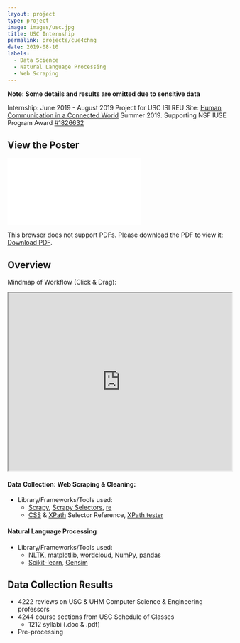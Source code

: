 ```yaml
---
layout: project
type: project
image: images/usc.jpg
title: USC Internship
permalink: projects/cue4chng
date: 2019-08-10
labels:
  - Data Science
  - Natural Language Processing
  - Web Scraping
---
```

**Note: Some details and results are omitted due to sensitive data**


Internship: June 2019 - August 2019
Project for USC ISI REU Site: [Human Communication in a Connected World](https://reu.isi.edu/index.html) Summer 2019. Supporting NSF IUSE Program Award [#1826632](https://nsf.gov/awardsearch/showAward?AWD_ID=1826632)


## View the Poster

<object data="https://miraabela.github.io/cue4chng/files/poster.pdf" type="application/pdf" width="750px" height="400px">
    <embed src="../images/poster.pdf">
        <p>This browser does not support PDFs. Please download the PDF to view it: <a href="https://miraabela.github.io/cue4chng/files/poster.pdf">Download PDF</a>.</p>
    </embed>
</object>


## Overview 
Mindmap of Workflow (Click & Drag):

<iframe width="100%" height="400px" src="https://atlas.mindmup.com/2019/07/25a29970acd711e98514ff596ba192be/reu_workflow/index.html"></iframe>

#### Data Collection: Web Scraping & Cleaning:

- Library/Frameworks/Tools used: 
    - [Scrapy](https://scrapy.org/), [Scrapy Selectors](https://docs.scrapy.org/en/latest/topics/selectors.html), [re](https://docs.python.org/3/library/re.html)
    - [CSS](https://www.w3schools.com/cssref/css_selectors.asp) & [XPath](https://devhints.io/xpath) Selector Reference, [XPath tester](http://xpather.com/)
    
#### Natural Language Processing

- Library/Frameworks/Tools used: 
    - [NLTK](https://www.nltk.org/), [matplotlib](https://matplotlib.org/), [wordcloud](https://github.com/amueller/word_cloud), [NumPy](http://numpy.org/), [pandas](https://pandas.pydata.org/)
    - [Scikit-learn](https://scikit-learn.org/stable/), [Gensim](https://radimrehurek.com/gensim/)
    
    
## Data Collection Results

- 4222 reviews on USC & UHM  Computer Science & Engineering professors
- 4244 course sections from USC Schedule of Classes
	- 1212 syllabi (.doc & .pdf)
- Pre-processing

